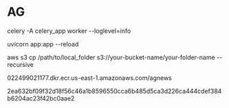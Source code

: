 # AG
celery -A celery_app worker --loglevel=info


uvicorn app:app --reload


aws s3 cp /path/to/local_folder s3://your-bucket-name/your-folder-name --recursive

022499021177.dkr.ecr.us-east-1.amazonaws.com/agnews

2ea632bf09f32d18f56c46a1b8596550cca6b485d5ca3d226ca444cdef384b6204ac23f42bc0aae2
